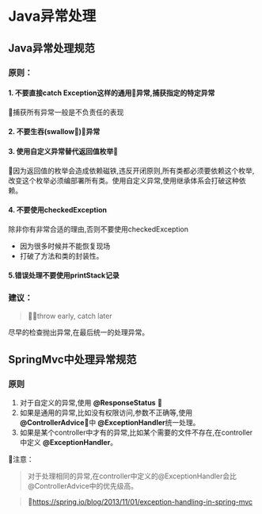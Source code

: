 # Java异常处理

## Java异常处理规范
### 原则：

#### 1. 不要直接catch Exception这样的通用异常,捕获指定的特定异常
捕获所有异常一般是不负责任的表现

#### 2. 不要生吞(swallow)异常

#### 3. 使用自定义异常替代返回值枚举
因为返回值的枚举会造成依赖磁铁,违反开闭原则,所有类都必须要依赖这个枚举,改变这个枚举必须编部署所有类。使用自定义异常,使用继承体系会打破这种依赖。

#### 4. 不要使用checkedException
除非你有非常合适的理由,否则不要使用checkedException
* 因为很多时候并不能恢复现场
* 打破了方法和类的封装性。

#### 5.错误处理不要使用printStack记录

### 建议：
> throw early, catch later

尽早的检查抛出异常,在最后统一的处理异常。


## SpringMvc中处理异常规范

### 原则

1. 对于自定义的异常,使用 **@ResponseStatus** 
2. 如果是通用的异常,比如没有权限访问,参数不正确等,使用 **@ControllerAdvice**中 **@ExceptionHandler**统一处理。
3. 如果是某个controller中才有的异常,比如某个需要的文件不存在,在controller中定义 **@ExceptionHandler**。

注意：
>对于处理相同的异常,在controller中定义的@ExceptionHandler会比@ControllerAdvice中的优先级高。

>https://spring.io/blog/2013/11/01/exception-handling-in-spring-mvc